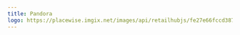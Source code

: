 ```yaml
---
title: Pandora
logo: https://placewise.imgix.net/images/api/retailhubjs/fe27e66fccd387cd97fe1f54495b858c
---
```


